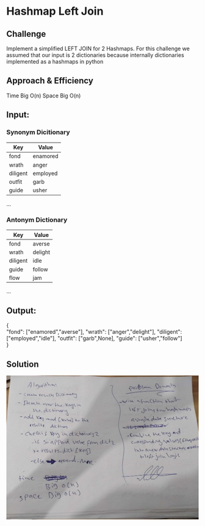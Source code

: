 # Hashmap Left Join



## Challenge
Implement a simplified LEFT JOIN for 2 Hashmaps.
For this challenge we assumed that our input is 2 dictionaries because internally dictionaries implemented as a hashmaps in python

## Approach & Efficiency
Time Big O(n)
Space Big O(n)

## Input:
### Synonym Dicitionary

| Key         | Value       |
| ----------- | ----------- |
| fond        | enamored    |
| wrath       | anger       |
| diligent    | employed    |
| outfit      | garb        |
| guide       | usher       |
...

### Antonym Dictionary

| Key         | Value       |
| ----------- | ----------- |
| fond        | averse      |
| wrath       | delight     |
| diligent    | idle        |
| guide       | follow      |
| flow        | jam         |
...

## Output:
{</br>
"fond": ["enamored","averse"],
"wrath": ["anger","delight"],
"diligent": ["employed","idle"],
"outfit": ["garb",None],
"guide": ["usher","follow"]<br>
}

## Solution
![Whiteboard Solution](../../../assets/left_join.jpg)




